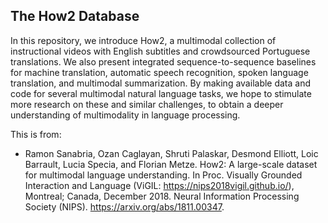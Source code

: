 ## The How2 Database
In this repository, we introduce How2, a multimodal collection of instructional videos with English subtitles and crowdsourced Portuguese translations. We also present integrated sequence-to-sequence baselines for machine translation, automatic speech recognition, spoken language translation, and multimodal summarization. By making available data and code for several multimodal natural language tasks, we hope to stimulate more research on these and similar challenges, to obtain a deeper understanding of multimodality in language processing.

This is from: 
- Ramon Sanabria, Ozan Caglayan, Shruti Palaskar, Desmond Elliott, Loic Barrault, Lucia Specia, and Florian Metze. How2: A large-scale dataset for multimodal language understanding. In Proc. Visually Grounded Interaction and Language (ViGIL: https://nips2018vigil.github.io/), Montreal; Canada, December 2018. Neural Information Processing Society (NIPS). https://arxiv.org/abs/1811.00347.
